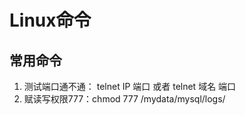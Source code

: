 # Linux命令

## 常用命令

1. 测试端口通不通： telnet IP 端口 或者 telnet 域名 端口
2. 赋读写权限777：chmod 777 /mydata/mysql/logs/